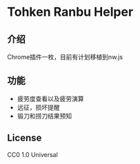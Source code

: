 # Tohken Ranbu Helper
## 介绍
Chrome插件一枚，目前有计划移植到nw.js

## 功能
* 疲劳度查看以及疲劳演算
* 远征，损坏提醒
* 锻刀和捞刀结果预知

## License
CC0 1.0 Universal
